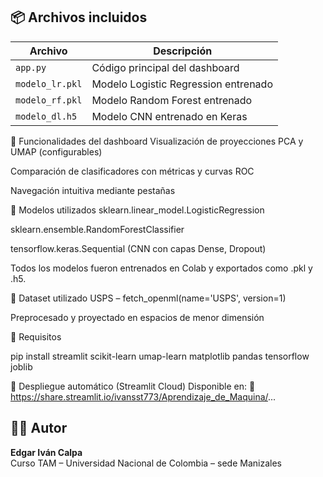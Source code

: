 
## 📦 Archivos incluidos

| Archivo           | Descripción                          |
|------------------|--------------------------------------|
| `app.py`         | Código principal del dashboard       |
| `modelo_lr.pkl`  | Modelo Logistic Regression entrenado |
| `modelo_rf.pkl`  | Modelo Random Forest entrenado       |
| `modelo_dl.h5`   | Modelo CNN entrenado en Keras        |


🧪 Funcionalidades del dashboard
Visualización de proyecciones PCA y UMAP (configurables)

Comparación de clasificadores con métricas y curvas ROC

Navegación intuitiva mediante pestañas

🧠 Modelos utilizados
sklearn.linear_model.LogisticRegression

sklearn.ensemble.RandomForestClassifier

tensorflow.keras.Sequential (CNN con capas Dense, Dropout)

Todos los modelos fueron entrenados en Colab y exportados como .pkl y .h5.

🔎 Dataset utilizado
USPS – fetch_openml(name='USPS', version=1)

Preprocesado y proyectado en espacios de menor dimensión

📌 Requisitos

pip install streamlit scikit-learn umap-learn matplotlib pandas tensorflow joblib

🚀 Despliegue automático (Streamlit Cloud)
Disponible en: 🔗 https://share.streamlit.io/ivansst773/Aprendizaje_de_Maquina/...

## 👨‍💻 Autor

**Edgar Iván Calpa**  
Curso TAM – Universidad Nacional de Colombia – sede Manizales

